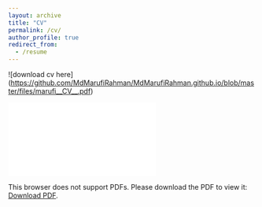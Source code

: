 ```yaml
---
layout: archive
title: "CV"
permalink: /cv/
author_profile: true
redirect_from:
  - /resume
---
```


![download cv here] (https://github.com/MdMarufiRahman/MdMarufiRahman.github.io/blob/master/files/marufi__CV__.pdf)

<object data="files/marufi__CV__.pdf" type="application/pdf" width="700px" height="700px">
    <embed src="files/marufi__CV__.pdf">
        <p>This browser does not support PDFs. Please download the PDF to view it: <a href="files/marufi__CV__.pdf">Download PDF</a>.</p>
    </embed>
</object>
